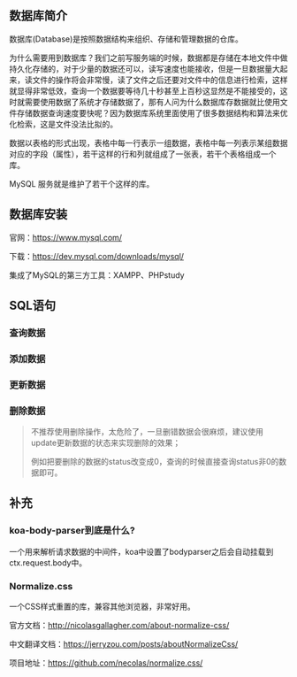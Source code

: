 ## 数据库简介

数据库(Database)是按照数据结构来组织、存储和管理数据的仓库。

为什么需要用到数据库？我们之前写服务端的时候，数据都是存储在本地文件中做持久化存储的，对于少量的数据还可以，读写速度也能接收，但是一旦数据量大起来，读文件的操作将会非常慢，读了文件之后还要对文件中的信息进行检索，这样就显得非常低效，查询一个数据要等待几十秒甚至上百秒这显然是不能接受的，这时就需要使用数据了系统才存储数据了，那有人问为什么数据库存数据就比使用文件存储数据查询速度要快呢？因为数据库系统里面使用了很多数据结构和算法来优化检索，这是文件没法比拟的。

数据以表格的形式出现，表格中每一行表示一组数据，表格中每一列表示某组数据对应的字段（属性），若干这样的行和列就组成了一张表，若干个表格组成一个库。

MySQL 服务就是维护了若干个这样的库。



## 数据库安装

官网：https://www.mysql.com/

下载：https://dev.mysql.com/downloads/mysql/

集成了MySQL的第三方工具：XAMPP、PHPstudy



## SQL语句

### 查询数据



### 添加数据



### 更新数据



### 删除数据

> 不推荐使用删除操作，太危险了，一旦删错数据会很麻烦，建议使用update更新数据的状态来实现删除的效果；
>
> 例如把要删除的数据的status改变成0，查询的时候直接查询status非0的数据即可。





## 补充

### koa-body-parser到底是什么?

一个用来解析请求数据的中间件，koa中设置了bodyparser之后会自动挂载到ctx.request.body中。



### Normalize.css

一个CSS样式重置的库，兼容其他浏览器，非常好用。

官方文档：<http://nicolasgallagher.com/about-normalize-css/>

中文翻译文档：<https://jerryzou.com/posts/aboutNormalizeCss/>

项目地址：<https://github.com/necolas/normalize.css/>



